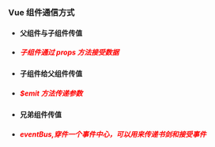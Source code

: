 ### Vue 组件通信方式

- #### 父组件与子组件传值

* ##### <font color=red>子组件通过 props 方法接受数据</font>

- #### 子组件给父组件传值

* ##### <font color=red>$emit 方法传递参数</font>

- #### 兄弟组件传值

* ##### <font color=red>eventBus,穿件一个事件中心，可以用来传递书剑和接受事件</font>
